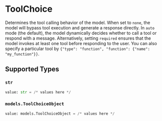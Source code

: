 # ToolChoice

Determines the tool calling behavior of the model.
When set to `none`, the model will bypass tool execution and generate a response directly.
In `auto` mode (the default), the model dynamically decides whether to call a tool or respond with a message.
Alternatively, setting `required` ensures that the model invokes at least one tool before responding to the user.
You can also specify a particular tool by `{"type": "function", "function": {"name": "my_function"}}`.



## Supported Types

### `str`

```python
value: str = /* values here */
```

### `models.ToolChoiceObject`

```python
value: models.ToolChoiceObject = /* values here */
```

